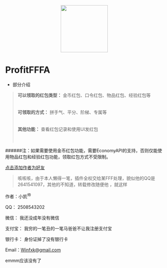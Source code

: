 <div align=center><img width="150" height="150" src="http://q2.qlogo.cn/headimg_dl?bs=2508543202&dst_uin=2508543202&dst_uin=2508543202&;dst_uin=2508543202&spec=100&url_enc=0&referer=bu_interface&term_type=PC"/></div>

# ProfitFFFA

* 部分介绍 
>**可以领取的红包类型：** 金币红包、口令红包、物品红包、经验红包等</br></br></br>
**可领取的方式：**  拼手气、平分、阶梯、专属等</br></br></br>
**其他功能：**  查看红包记录和使用UI发红包</br></br></br>


######注：如果需要使用金币红包功能，需要EconomyAPI的支持，否则仅能使用物品红包和经验红包功能，领取红包方式不受限制。

[点击添加作者为好友](tencent://AddContact/?fromId=45&fromSubId=1&subcmd=all&uin=2508543202 "加帅逼凯为QQ好友")

> 咳咳咳，由于本人懒得一笔，插件全权交给某FFF处理，貌似他的QQ是2641541097，其他的不知道，转载修改随便他 ，就这样

作者：小凯<sup>帅</sup>

QQ： 2508543202

微信： 我还没成年没有微信

支付宝： 我穷的一笔丑的一笔马爸爸不让我注册支付宝

银行卡： 身份证掉了没有银行卡

Email：Winfxk@gmail.com

emmm应该没有了

